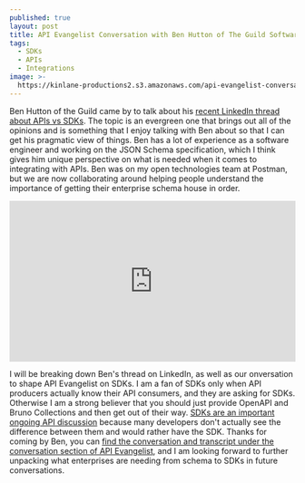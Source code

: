 ```yaml
---
published: true
layout: post
title: API Evangelist Conversation with Ben Hutton of The Guild Software
tags:
  - SDKs
  - APIs
  - Integrations
image: >-
  https://kinlane-productions2.s3.amazonaws.com/api-evangelist-conversations/api-evangelist-conversations.jpg
---
```

Ben Hutton of the Guild came by to talk about his [recent LinkedIn thread about APIs vs SDKs](https://www.linkedin.com/posts/benhuttonuk_developers-dont-want-to-use-apis-they-activity-7275448234238517248-47lE). The topic is an evergreen one that brings out all of the opinions and is something that I enjoy talking with Ben about so that I can get his pragmatic view of things. Ben has a lot of experience as a software engineer and working on the JSON Schema specification, which I think gives him unique perspective on what is needed when it comes to integrating with APIs. Ben was on my open technologies team at Postman, but we are now collaborating around helping people understand the importance of getting their enterprise schema house in order. 

<style>
  .youtube-video {
  aspect-ratio: 16 / 9;
  width: 100%;
}
</style>
<center><iframe class="youtube-video" src="https://www.youtube.com/embed/PZ35ayjIbsw?si=_bZNgjE06o_jMw9a" title="YouTube video player" frameborder="0" allow="accelerometer; autoplay; clipboard-write; encrypted-media; gyroscope; picture-in-picture; web-share" referrerpolicy="strict-origin-when-cross-origin" allowfullscreen></iframe></center>


I will be breaking down Ben's thread on LinkedIn, as well as our onversation to shape API Evangelist on SDKs. I am a fan of SDKs only when API producers actually know their API consumers, and they are asking for SDKs. Otherwise I am a strong believer that you should just provide OpenAPI and Bruno Collections and then get out of their way. [SDKs are an important ongoing API discussion](https://properties.apievangelist.com/store/sdk/) because many developers don't actually see the difference between them and would rather have the SDK. Thanks for coming by Ben, you can [find the conversation and transcript under the conversation section of API Evangelist](https://conversations.apievangelist.com/store/2025-01-06-ben-hutton-guild/), and I am looking forward to further unpacking what enterprises are needing from schema to SDKs in future conversations.

